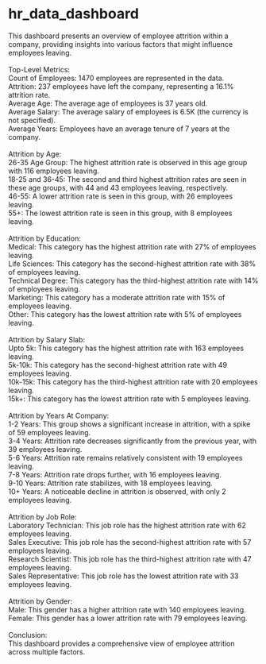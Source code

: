 # hr_data_dashboard

This dashboard presents an overview of employee attrition within a company, providing insights into various factors that might influence employees leaving.<br/>
<br/>
Top-Level Metrics:<br/>
Count of Employees: 1470 employees are represented in the data.<br/>
Attrition: 237 employees have left the company, representing a 16.1% attrition rate.<br/>
Average Age: The average age of employees is 37 years old.<br/>
Average Salary: The average salary of employees is 6.5K (the currency is not specified).<br/>
Average Years: Employees have an average tenure of 7 years at the company.<br/>
<br/>
Attrition by Age:<br/>
26-35 Age Group: The highest attrition rate is observed in this age group with 116 employees leaving.<br/>
18-25 and 36-45: The second and third highest attrition rates are seen in these age groups, with 44 and 43 employees leaving, respectively.<br/>
46-55: A lower attrition rate is seen in this group, with 26 employees leaving.<br/>
55+: The lowest attrition rate is seen in this group, with 8 employees leaving.<br/>
<br/>
Attrition by Education:<br/>
Medical: This category has the highest attrition rate with 27% of employees leaving.<br/>
Life Sciences: This category has the second-highest attrition rate with 38% of employees leaving.<br/>
Technical Degree: This category has the third-highest attrition rate with 14% of employees leaving.<br/>
Marketing: This category has a moderate attrition rate with 15% of employees leaving.<br/>
Other: This category has the lowest attrition rate with 5% of employees leaving.<br/>
<br/>
Attrition by Salary Slab:<br/>
Upto 5k: This category has the highest attrition rate with 163 employees leaving.<br/>
5k-10k: This category has the second-highest attrition rate with 49 employees leaving.<br/>
10k-15k: This category has the third-highest attrition rate with 20 employees leaving.<br/>
15k+: This category has the lowest attrition rate with 5 employees leaving.<br/>
<br/>
Attrition by Years At Company:<br/>
1-2 Years: This group shows a significant increase in attrition, with a spike of 59 employees leaving.<br/>
3-4 Years: Attrition rate decreases significantly from the previous year, with 39 employees leaving.<br/>
5-6 Years: Attrition rate remains relatively consistent with 19 employees leaving.<br/>
7-8 Years: Attrition rate drops further, with 16 employees leaving.<br/>
9-10 Years: Attrition rate stabilizes, with 18 employees leaving.<br/>
10+ Years: A noticeable decline in attrition is observed, with only 2 employees leaving.<br/>
<br/>
Attrition by Job Role:<br/>
Laboratory Technician: This job role has the highest attrition rate with 62 employees leaving.<br/>
Sales Executive: This job role has the second-highest attrition rate with 57 employees leaving.<br/>
Research Scientist: This job role has the third-highest attrition rate with 47 employees leaving.<br/>
Sales Representative: This job role has the lowest attrition rate with 33 employees leaving.<br/>
<br/>
Attrition by Gender:<br/>
Male: This gender has a higher attrition rate with 140 employees leaving.<br/>
Female: This gender has a lower attrition rate with 79 employees leaving.<br/>
<br/>
Conclusion:<br/>
This dashboard provides a comprehensive view of employee attrition across multiple factors.
